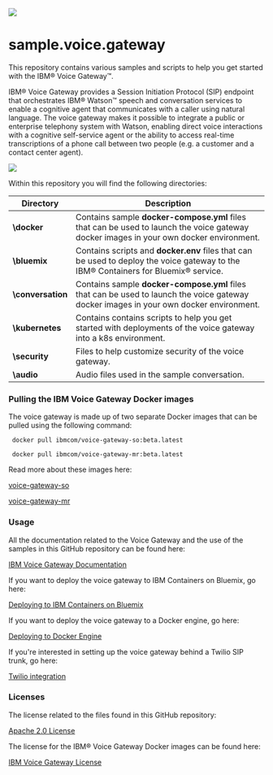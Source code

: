 ![](https://raw.githubusercontent.com/WASdev/sample.voice.gateway/master/images/VoiceGateway_WebLogo_Color-2.png)

# sample.voice.gateway

This repository contains various samples and scripts to help you get started with the IBM&reg; Voice Gateway&trade;.

IBM&reg; Voice Gateway provides a Session Initiation Protocol (SIP) endpoint that orchestrates IBM&reg; Watson&trade; speech and conversation services to enable a cognitive agent that communicates with a caller using natural language. The voice gateway makes it possible to integrate a public or enterprise telephony system with Watson, enabling direct voice interactions with a cognitive self-service agent or the ability to access real-time transcriptions of a phone call between two people (e.g.  a customer and a contact center agent).

![](https://raw.githubusercontent.com/WASdev/sample.voice.gateway/master/images/vgw-flow.png)

Within this repository you will find the following directories:

| Directory | Description |
| -------------- | --------------------------------------------------------------- |
| **\docker** | Contains sample **docker-compose.yml** files that can be used to launch the voice gateway docker images in your own docker environment.| 
| **\bluemix** | Contains scripts and **docker.env** files that can be used to deploy the voice gateway to the IBM&reg; Containers for Bluemix&reg; service.| 
| **\conversation** | Contains sample **docker-compose.yml** files that can be used to launch the voice gateway docker images in your own docker environment.| 
| **\kubernetes** | Contains contains scripts to help you get started with deployments of the voice gateway into a k8s environment.| 
| **\security** | Files to help customize security of the voice gateway.| 
| **\audio** | Audio files used in the sample conversation.| 

### Pulling the IBM Voice Gateway Docker images
The voice gateway is made up of two separate Docker images that can be pulled using the following command:

```
 docker pull ibmcom/voice-gateway-so:beta.latest

 docker pull ibmcom/voice-gateway-mr:beta.latest
```
  
Read more about these images here:
  
[voice-gateway-so](https://hub.docker.com/r/ibmcom/voice-gateway-so/)

[voice-gateway-mr](https://hub.docker.com/r/ibmcom/voice-gateway-mr/)

### Usage
All the documentation related to the Voice Gateway and the use of the samples in this GitHub repository can be found here:

[IBM Voice Gateway Documentation](https://www.ibm.com/support/knowledgecenter/SS4U29/welcome_voicegateway.html)

If you want to deploy the voice gateway to IBM Containers on Bluemix, go here:

[Deploying to IBM Containers on Bluemix](https://www.ibm.com/support/knowledgecenter/SS4U29/deploybmix.html)

If you want to deploy the voice gateway to a Docker engine, go here:

[Deploying to Docker Engine](https://www.ibm.com/support/knowledgecenter/SS4U29/deploydocker.html)

If you're interested in setting up the voice gateway behind a Twilio SIP trunk, go here:

[Twilio integration](https://www.ibm.com/support/knowledgecenter/SS4U29/twilio.html)

### Licenses
The license related to the files found in this GitHub repository:

[Apache 2.0 License](https://github.com/WASdev/sample.voice.gateway.for.watson/blob/master/LICENSE)

The license for the IBM&reg; Voice Gateway Docker images can be found here:

[IBM Voice Gateway License](https://raw.githubusercontent.com/WASdev/gitbook.voice.gateway.for.watson/master/la-license/LA_en.txt)
